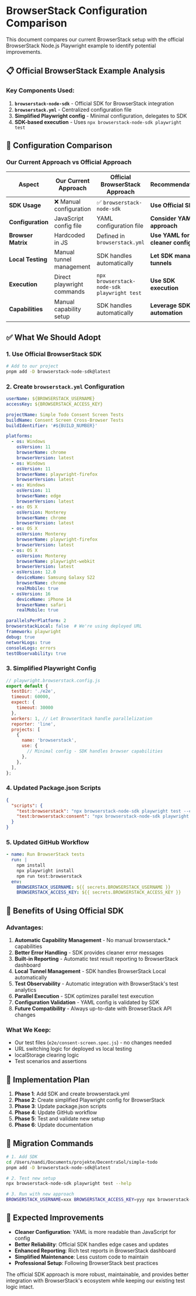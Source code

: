 # BrowserStack Configuration Comparison

This document compares our current BrowserStack setup with the official BrowserStack Node.js Playwright example to identify potential improvements.

## 📋 Official BrowserStack Example Analysis

### Key Components Used:
1. **`browserstack-node-sdk`** - Official SDK for BrowserStack integration
2. **`browserstack.yml`** - Centralized configuration file
3. **Simplified Playwright config** - Minimal configuration, delegates to SDK
4. **SDK-based execution** - Uses `npx browserstack-node-sdk playwright test`

## 🔄 Configuration Comparison

### Our Current Approach vs Official Approach

| Aspect | Our Current Approach | Official BrowserStack Approach | Recommendation |
|--------|---------------------|--------------------------------|-----------------|
| **SDK Usage** | ❌ Manual configuration | ✅ `browserstack-node-sdk` | **Use Official SDK** |
| **Configuration** | JavaScript config file | YAML configuration file | **Consider YAML approach** |
| **Browser Matrix** | Hardcoded in JS | Defined in `browserstack.yml` | **Use YAML for cleaner config** |
| **Local Testing** | Manual tunnel management | SDK handles automatically | **Let SDK manage tunnels** |
| **Execution** | Direct playwright commands | `npx browserstack-node-sdk playwright test` | **Use SDK execution** |
| **Capabilities** | Manual capability setup | SDK handles automatically | **Leverage SDK automation** |

## ✅ What We Should Adopt

### 1. **Use Official BrowserStack SDK**
```bash
# Add to our project
pnpm add -D browserstack-node-sdk@latest
```

### 2. **Create `browserstack.yml` Configuration**
```yaml
userName: ${BROWSERSTACK_USERNAME}
accessKey: ${BROWSERSTACK_ACCESS_KEY}

projectName: Simple Todo Consent Screen Tests
buildName: Consent Screen Cross-Browser Tests
buildIdentifier: '#${BUILD_NUMBER}'

platforms:
  - os: Windows
    osVersion: 11
    browserName: chrome
    browserVersion: latest
  - os: Windows
    osVersion: 11
    browserName: playwright-firefox
    browserVersion: latest
  - os: Windows
    osVersion: 11
    browserName: edge
    browserVersion: latest
  - os: OS X
    osVersion: Monterey
    browserName: chrome
    browserVersion: latest
  - os: OS X
    osVersion: Monterey
    browserName: playwright-firefox
    browserVersion: latest
  - os: OS X
    osVersion: Monterey
    browserName: playwright-webkit
    browserVersion: latest
  - osVersion: 12.0
    deviceName: Samsung Galaxy S22
    browserName: chrome
    realMobile: true
  - osVersion: 16
    deviceName: iPhone 14
    browserName: safari
    realMobile: true

parallelsPerPlatform: 2
browserstackLocal: false  # We're using deployed URL
framework: playwright
debug: true
networkLogs: true
consoleLogs: errors
testObservability: true
```

### 3. **Simplified Playwright Config**
```javascript
// playwright.browserstack.config.js
export default {
  testDir: './e2e',
  timeout: 60000,
  expect: {
    timeout: 30000
  },
  workers: 1, // Let BrowserStack handle parallelization
  reporter: 'line',
  projects: [
    {
      name: 'browserstack',
      use: {
        // Minimal config - SDK handles browser capabilities
      },
    },
  ],
};
```

### 4. **Updated Package.json Scripts**
```json
{
  "scripts": {
    "test:browserstack": "npx browserstack-node-sdk playwright test --config=playwright.browserstack.config.js",
    "test:browserstack:consent": "npx browserstack-node-sdk playwright test e2e/consent-screen.spec.js --config=playwright.browserstack.config.js"
  }
}
```

### 5. **Updated GitHub Workflow**
```yaml
- name: Run BrowserStack tests
  run: |
    npm install
    npx playwright install
    npm run test:browserstack
  env:
    BROWSERSTACK_USERNAME: ${{ secrets.BROWSERSTACK_USERNAME }}
    BROWSERSTACK_ACCESS_KEY: ${{ secrets.BROWSERSTACK_ACCESS_KEY }}
```

## 🚀 Benefits of Using Official SDK

### Advantages:
1. **Automatic Capability Management** - No manual browserstack.* capabilities
2. **Better Error Handling** - SDK provides cleaner error messages
3. **Built-in Reporting** - Automatic test result reporting to BrowserStack dashboard
4. **Local Tunnel Management** - SDK handles BrowserStack Local automatically
5. **Test Observability** - Automatic integration with BrowserStack's test analytics
6. **Parallel Execution** - SDK optimizes parallel test execution
7. **Configuration Validation** - YAML config is validated by SDK
8. **Future Compatibility** - Always up-to-date with BrowserStack API changes

### What We Keep:
- Our test files (`e2e/consent-screen.spec.js`) - no changes needed
- URL switching logic for deployed vs local testing
- localStorage clearing logic
- Test scenarios and assertions

## 📝 Implementation Plan

1. **Phase 1**: Add SDK and create browserstack.yml
2. **Phase 2**: Create simplified Playwright config for BrowserStack
3. **Phase 3**: Update package.json scripts
4. **Phase 4**: Update GitHub workflow
5. **Phase 5**: Test and validate new setup
6. **Phase 6**: Update documentation

## 🔧 Migration Commands

```bash
# 1. Add SDK
cd /Users/nandi/Documents/projekte/DecentraSol/simple-todo
pnpm add -D browserstack-node-sdk@latest

# 2. Test new setup
npx browserstack-node-sdk playwright test --help

# 3. Run with new approach
BROWSERSTACK_USERNAME=xxx BROWSERSTACK_ACCESS_KEY=yyy npx browserstack-node-sdk playwright test --config=playwright.browserstack.config.js
```

## 🎯 Expected Improvements

- **Cleaner Configuration**: YAML is more readable than JavaScript for config
- **Better Reliability**: Official SDK handles edge cases and updates
- **Enhanced Reporting**: Rich test reports in BrowserStack dashboard
- **Simplified Maintenance**: Less custom code to maintain
- **Professional Setup**: Following BrowserStack best practices

The official SDK approach is more robust, maintainable, and provides better integration with BrowserStack's ecosystem while keeping our existing test logic intact.
